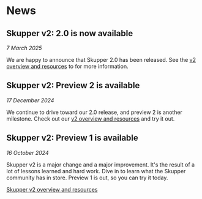 # News

## Skupper v2: 2.0 is now available

_7 March 2025_

We are happy to announce that Skupper 2.0 has been released.  See the
[v2 overview and resources][v2] to for more information.

## Skupper v2: Preview 2 is available

_17 December 2024_

We continue to drive toward our 2.0 release, and preview 2 is another
milestone.  Check out our [v2 overview and resources][v2] and try it out.

## Skupper v2: Preview 1 is available

_16 October 2024_

Skupper v2 is a major change and a major improvement.  It's the result
of a lot of lessons learned and hard work.  Dive in to learn what the
Skupper community has in store.  Preview 1 is out, so you can try it
today.

[Skupper v2 overview and resources][v2]

[v2]: /v2/index.html
